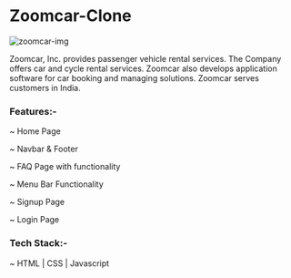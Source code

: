 <h1>Zoomcar-Clone</h1>

![zoomcar-img](https://user-images.githubusercontent.com/101358022/205242774-901460d3-c1b3-4630-a260-2b5436d8e52a.png)

<p>Zoomcar, Inc. provides passenger vehicle rental services. The Company offers car and cycle rental services. Zoomcar also develops application software for car booking and managing solutions. Zoomcar serves customers in India.</p>

<h3>Features:-</h3>

 ~ Home Page 
  
 ~ Navbar & Footer

 ~ FAQ Page with functionality

 ~ Menu Bar Functionality

 ~ Signup Page
 
 ~ Login Page
    

<h3>Tech Stack:-</h3>  

~ HTML | CSS | Javascript
